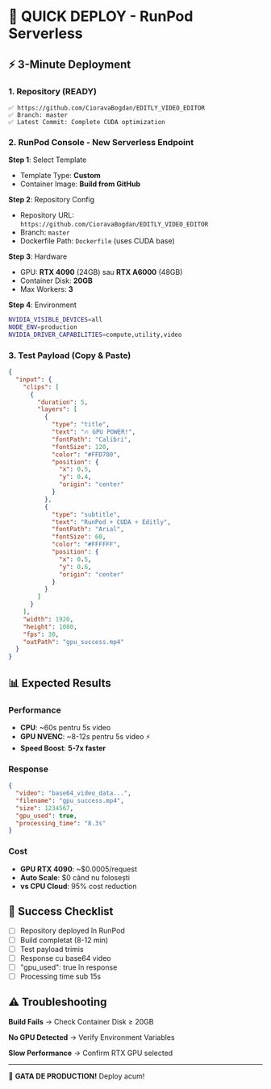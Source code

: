# 🚀 QUICK DEPLOY - RunPod Serverless

## ⚡ 3-Minute Deployment

### 1. Repository (READY)

```
✅ https://github.com/CioravaBogdan/EDITLY_VIDEO_EDITOR
✅ Branch: master
✅ Latest Commit: Complete CUDA optimization
```

### 2. RunPod Console - New Serverless Endpoint

**Step 1**: Select Template

- Template Type: **Custom**
- Container Image: **Build from GitHub**

**Step 2**: Repository Config

- Repository URL: `https://github.com/CioravaBogdan/EDITLY_VIDEO_EDITOR`
- Branch: `master`
- Dockerfile Path: `Dockerfile` (uses CUDA base)

**Step 3**: Hardware

- GPU: **RTX 4090** (24GB) sau **RTX A6000** (48GB)
- Container Disk: **20GB**
- Max Workers: **3**

**Step 4**: Environment

```bash
NVIDIA_VISIBLE_DEVICES=all
NODE_ENV=production
NVIDIA_DRIVER_CAPABILITIES=compute,utility,video
```

### 3. Test Payload (Copy & Paste)

```json
{
  "input": {
    "clips": [
      {
        "duration": 5,
        "layers": [
          {
            "type": "title",
            "text": "🔥 GPU POWER!",
            "fontPath": "Calibri",
            "fontSize": 120,
            "color": "#FFD700",
            "position": {
              "x": 0.5,
              "y": 0.4,
              "origin": "center"
            }
          },
          {
            "type": "subtitle",
            "text": "RunPod + CUDA + Editly",
            "fontPath": "Arial",
            "fontSize": 60,
            "color": "#FFFFFF",
            "position": {
              "x": 0.5,
              "y": 0.6,
              "origin": "center"
            }
          }
        ]
      }
    ],
    "width": 1920,
    "height": 1080,
    "fps": 30,
    "outPath": "gpu_success.mp4"
  }
}
```

## 📊 Expected Results

### Performance

- **CPU**: ~60s pentru 5s video
- **GPU NVENC**: ~8-12s pentru 5s video ⚡
- **Speed Boost**: **5-7x faster**

### Response

```json
{
  "video": "base64_video_data...",
  "filename": "gpu_success.mp4",
  "size": 1234567,
  "gpu_used": true,
  "processing_time": "8.3s"
}
```

### Cost

- **GPU RTX 4090**: ~$0.0005/request
- **Auto Scale**: $0 când nu folosești
- **vs CPU Cloud**: 95% cost reduction

## 🎯 Success Checklist

- [ ] Repository deployed în RunPod
- [ ] Build completat (8-12 min)
- [ ] Test payload trimis
- [ ] Response cu base64 video
- [ ] "gpu_used": true în response
- [ ] Processing time sub 15s

## ⚠️ Troubleshooting

**Build Fails**
→ Check Container Disk ≥ 20GB

**No GPU Detected**
→ Verify Environment Variables

**Slow Performance**
→ Confirm RTX GPU selected

---

🎉 **GATA DE PRODUCTION!** Deploy acum!
